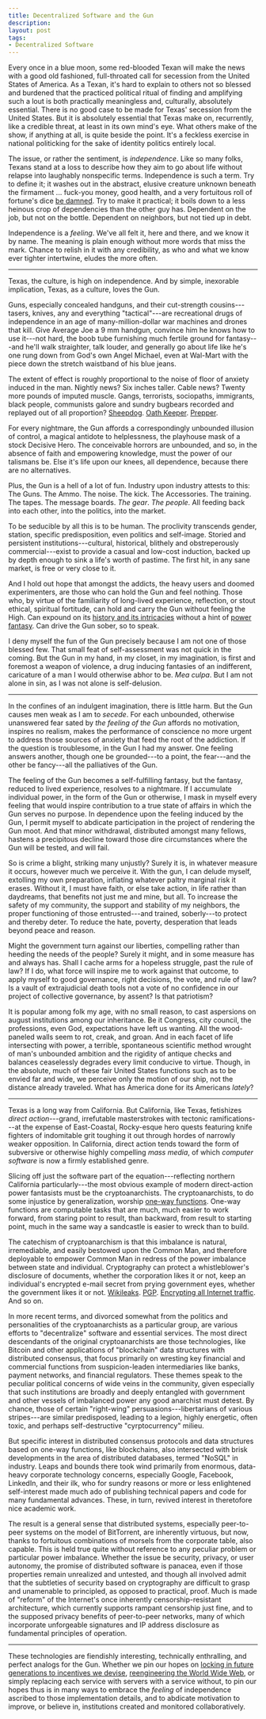 ```yaml
---
title: Decentralized Software and the Gun
description:
layout: post
tags:
- Decentralized Software
---
```


Every once in a blue moon, some red-blooded Texan will make the
news with a good old fashioned, full-throated call for secession
from the United States of America.  As a Texan, it's hard to explain
to others not so blessed and burdened that the practiced political
ritual of finding and amplifying such a lout is both practically
meaningless and, culturally, absolutely essential.  There is no
good case to be made for Texas' secession from the United States.
But it is absolutely essential that Texas make on, recurrently, like
a credible threat, at least in its own mind's eye.  What others make
of the show, if anything at all, is quite beside the point.  It's a
feckless exercise in national politicking for the sake of identity
politics entirely local.

The issue, or rather the sentiment, is _independence_.  Like so many
folks, Texans stand at a loss to describe how they aim to go about
life without relapse into laughably nonspecific terms.  Independence
is such a term.  Try to define it; it washes out in the abstract,
elusive creature unknown beneath the firmament ... fuck-you money,
good health, and a very fortuitous roll of fortune's dice [be damned].
Try to make it practical; it boils down to a less heinous crop of
dependencies than the other guy has.  Dependent on the job, but not
on the bottle.  Dependent on neighbors, but not tied up in debt.

Independence is a _feeling_.  We've all felt it, here and there, and
we know it by name.  The meaning is plain enough without more words
that miss the mark.  Chance to relish in it with any credibility, as
who and what we know ever tighter intertwine, eludes the more often.

[be damned]: https://youtu.be/eJlN9jdQFSc

---

Texas, the culture, is high on independence.  And by simple, inexorable
implication, Texas, as a culture, loves the Gun.

Guns, especially concealed handguns, and their cut-strength
cousins---tasers, knives, any and everything "tactical"---are
recreational drugs of independence in an age of many-million-dollar
war machines and drones that kill.  Give Average Joe a 9 mm handgun,
convince him he knows how to use it---not hard, the boob tube
furnishing much fertile ground for fantasy---and he'll walk straighter,
talk louder, and generally go about life like he's one rung down from
God's own Angel Michael, even at Wal-Mart with the piece down the
stretch waistband of his blue jeans.

The extent of effect is roughly proportional to the noise of floor
of anxiety induced in the man.  Nightly news?  Six inches taller.
Cable news?  Twenty more pounds of imputed muscle.  Gangs, terrorists,
sociopaths, immigrants, black people, communists galore and sundry
bugbears recorded and replayed out of all proportion?  [Sheepdog].
[Oath Keeper].  [Prepper].

For every nightmare, the Gun affords a correspondingly unbounded
illusion of control, a magical antidote to helplessness, the
playhouse mask of a stock Decisive Hero.  The conceivable horrors are
unbounded, and so, in the absence of faith and empowering knowledge,
must the power of our talismans be.  Else it's life upon our knees,
all dependence, because there are no alternatives.

[Sheepdog]: http://www.killology.com/sheep-wolves-and-sheepdogs

[Oath Keeper]: https://www.oathkeepers.org/

[Prepper]: https://youtu.be/qSsRt_1l740

Plus, the Gun is a hell of a lot of fun.  Industry upon industry
attests to this: The Guns.  The Ammo.  The noise.  The kick.
The Accessories.  The training.  The tapes.  The message boards.
_The gear_.  _The people_.  All feeding back into each other, into
the politics, into the market.

To be seducible by all this is to be human.  The proclivity transcends
gender, station, specific predisposition, even politics and self-image.
Storied and persistent institutions---cultural, historical, blithely
and obstreperously commercial---exist to provide a casual and low-cost
induction, backed up by depth enough to sink a life's worth of pastime.
The first hit, in any sane market, is free or very close to it.

And I hold out hope that amongst the addicts, the heavy users and
doomed experimenters, are those who can hold the Gun and feel nothing.
Those who, by virtue of the familiarity of long-lived experience,
reflection, or stout ethical, spiritual fortitude, can hold and
carry the Gun without feeling the High.  Can expound on its [history
and its intricacies][history] without a hint of [power fantasy].
Can drive the Gun sober, so to speak.

[history]: https://youtu.be/WnnrJcO1TVw

[power fantasy]: https://youtu.be/NeBPpY6JkzQ

I deny myself the fun of the Gun precisely because I am not one
of those blessed few.  That small feat of self-assessment was not
quick in the coming.  But the Gun in my hand, in my closet, in my
imagination, is first and foremost a weapon of violence, a drug
inducing fantasies of an indifferent, caricature of a man I would
otherwise abhor to be.  _Mea culpa_.  But I am not alone in sin,
as I was not alone is self-delusion.

---

In the confines of an indulgent imagination, there is little harm.
But the Gun causes men weak as I am to _secede_.  For each unbounded,
otherwise unanswered fear sated by _the feeling of the Gun_ affords no
motivation, inspires no realism, makes the performance of conscience
no more urgent to address those sources of anxiety that feed the root
of the addiction.  If the question is troublesome, in the Gun I had
my answer.  One feeling answers another, though one be grounded---to
a point, the fear---and the other be fancy---all the palliatives of
the Gun.

The feeling of the Gun becomes a self-fulfilling fantasy, but the
fantasy, reduced to lived experience, resolves to a nightmare.  If I
accumulate individual power, in the form of the Gun or otherwise,
I mask in myself every feeling that would inspire contribution
to a true state of affairs in which the Gun serves no purpose.
In dependence upon the feeling induced by the Gun, I permit myself
to abdicate participation in the project of rendering the Gun moot.
And that minor withdrawal, distributed amongst many fellows, hastens
a precipitous decline toward those dire circumstances where the Gun
will be tested, and will fail.

So is crime a blight, striking many unjustly?  Surely it is, in
whatever measure it occurs, however much we perceive it.  With the gun,
I can delude myself, extolling my own preparation, inflating whatever
paltry marginal risk it erases.  Without it, I must have faith, or
else take action, in life rather than daydreams, that benefits not
just me and mine, but all.  To increase the safety of my community,
the support and stability of my neighbors, the proper functioning of
those entrusted---and trained, soberly---to protect and thereby deter.
To reduce the hate, poverty, desperation that leads beyond peace
and reason.

Might the government turn against our liberties, compelling rather than
heeding the needs of the people?  Surely it might, and in some measure
has and always has.  Shall I cache arms for a hopeless struggle, past
the rule of law?  If I do, what force will inspire me to work against
that outcome, to apply myself to good governance, right decisions,
the vote, and rule of law?  Is a vault of extrajudicial death tools
not a vote of no confidence in our project of collective governance,
by assent?  Is that patriotism?

It is popular among folk my age, with no small reason, to cast
aspersions on august institutions among our inheritance.  Be it
Congress, city council, the professions, even God, expectations have
left us wanting.  All the wood-paneled walls seem to rot, creak,
and groan.  And in each facet of life intersecting with power, a
terrible, spontaneous scientific method wrought of man's unbounded
ambition and the rigidity of antique checks and balances ceaselessly
degrades every limit conducive to virtue.  Though, in the absolute,
much of these fair United States functions such as to be envied far
and wide, we perceive only the motion of our ship, not the distance
already traveled.  What has America done for its Americans _lately_?

---

Texas is a long way from California.  But California, like Texas,
fetishizes _direct action_---grand, irrefutable masterstrokes with
tectonic ramifications---at the expense of East-Coastal, Rocky-esque
hero quests featuring knife fighters of indomitable grit toughing
it out through hordes of narrowly weaker opposition.  In California,
direct action tends toward the form of subversive or otherwise highly
compelling _mass media_, of which _computer software_ is now a firmly
established genre.

Slicing off just the software part of the equation---reflecting
northern California particularly---the most obvious example of modern
direct-action power fantasists must be the cryptoanarchists. The
cryptoanarchists, to do some injustice by generalization, worship
[one-way functions].  One-way functions are computable tasks that
are much, much easier to work forward, from staring point to result,
than backward, from result to starting point, much in the same way
a sandcastle is easier to wreck than to build.

[one-way functions]: https://en.wikipedia.org/wiki/One-way_function

The catechism of cryptoanarchism is that this imbalance is
natural, irremediable, and easily bestowed upon the Common Man, and
therefore deployable to empower Common Man in redress of the power
imbalance between state and individual.  Cryptography can protect a
whistleblower's disclosure of documents, whether the corporation likes
it or not, keep an individual's encrypted e-mail secret from prying
government eyes, whether the government likes it or not.  [Wikileaks].
[PGP].  [Encrypting all Internet traffic][letsencrypt].  And so on.

[Wikileaks]: https://wikileaks.org/

[PGP]: https://en.wikipedia.org/wiki/Pretty_Good_Privacy

[letsencrypt]: https://letsencrypt.org/

In more recent terms, and divorced somewhat from the politics and
personalities of the cryptoanarchists as a particular group, are
various efforts to "decentralize" software and essential services.
The most direct descendants of the original cryptoanarchists are those
technologies, like Bitcoin and other applications of "blockchain"
data structures with distributed consensus, that focus primarily on
wresting key financial and commercial functions from suspicion-leaden
intermediaries like banks, payment networks, and financial regulators.
These themes speak to the peculiar political concerns of wide veins
in the community, given especially that such institutions are broadly
and deeply entangled with government and other vessels of imbalanced
power any good anarchist must detest.  By chance, those of certain
"right-wing" persuasions---libertarians of various stripes---are
similar predisposed, leading to a legion, highly energetic, often
toxic, and perhaps self-destructive "cyrptocurrency" milieu.

But specific interest in distributed consensus protocols and data
structures based on one-way functions, like blockchains, also
intersected with brisk developments in the area of distributed
databases, termed "NoSQL" in industry.  Leaps and bounds there took
wind primarily from enormous, data-heavy corporate technology concerns,
especially Google, Facebook, LinkedIn, and their ilk, who for sundry
reasons or more or less enlightened self-interest made much ado of
publishing technical papers and code for many fundamental advances.
These, in turn, revived interest in theretofore nice academic work.

The result is a general sense that distributed systems, especially
peer-to-peer systems on the model of BitTorrent, are inherently
virtuous, but now, thanks to fortuitous combinations of morsels from
the corporate table, also capable.  This is held true quite without
reference to any peculiar problem or particular power imbalance.
Whether the issue be security, privacy, or user autonomy, the promise
of distributed software is panacea, even if those properties remain
unrealized and untested, and though all involved admit that the
subtleties of security based on cryptography are difficult to grasp
and unamenable to principled, as opposed to practical, proof.  Much is
made of "reform" of the Internet's once inherently censorship-resistant
architecture, which currently supports rampant censorship just fine,
and to the supposed privacy benefits of peer-to-peer networks, many
of which incorporate unforgeable signatures and IP address disclosure
as fundamental principles of operation.

---

These technologies are fiendishly interesting, technically enthralling,
and perfect analogs for the Gun.  Whether we pin our hopes on
[locking in future generations to incentives we devise][On Stake],
[reengineering the World Wide Web][IPFS], or simply replacing each
service with servers with a service without, to pin our hopes thus
is in many ways to embrace the _feeling_ of independence ascribed to
those implementation details, and to abdicate motivation to improve,
or believe in, institutions created and monitored collaboratively.

[On Stake]: https://blog.ethereum.org/2014/07/05/stake/

[IPFS]: https://ipfs.io
